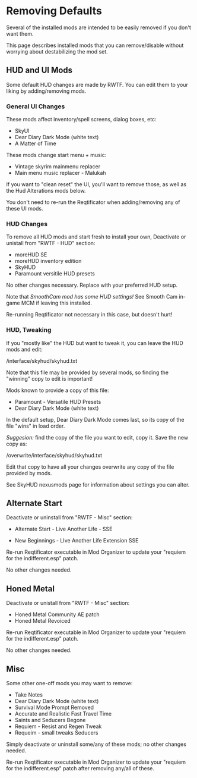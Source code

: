 
# Removing Defaults

Several of the installed mods are intended to be easily removed if you don't want them.

This page describes installed mods that you can remove/disable without worrying about destabilizing the mod set.


## HUD and UI Mods

Some default HUD changes are made by RWTF. You can edit them to your liking by adding/removing mods.

### General UI Changes

These mods affect inventory/spell screens, dialog boxes, etc:
- SkyUI  
- Dear Diary Dark Mode (white text)  
- A Matter of Time  

These mods change start menu + music:  
- Vintage skyrim mainmenu replacer
- Main menu music replacer - Malukah

If you want to "clean reset" the UI, you'll want to remove those, as well as the Hud Alterations mods below.

You don't need to re-run the Reqtificator when adding/removing any of these UI mods.

 
### HUD Changes

To remove all HUD mods and start fresh to install your own, Deactivate or unistall from "RWTF - HUD" section:  
- moreHUD SE  
- moreHUD inventory edition  
- SkyHUD  
- Paramount versitile HUD presets  

No other changes necessary. Replace with your preferred HUD setup.

Note that *SmoothCam mod has some HUD settings!* See Smooth Cam in-game MCM if leaving this installed.

Re-running Reqtificator not necessary in this case, but doesn't hurt!

### HUD, Tweaking 

If you "mostly like" the HUD but want to tweak it, you can leave the HUD mods and edit:

  <skyrim data folder>/interface/skyhud/skyhud.txt 

Note that this file may be provided by several mods, so finding the "winning" copy to edit is important!

Mods known to provide a copy of this file: 

- Paramount - Versatile HUD Presets
- Dear Diary Dark Mode (white text)

In the default setup, Dear Diary Dark Mode comes last, so its copy of the file "wins" in load order. 

*Suggesion:* find the copy of the file you want to edit, copy it. Save the new copy as:

   <mod organizer folder>/overwrite/interface/skyhud/skyhud.txt
   
Edit that copy to have all your changes overwrite any copy of the file provided by mods.

See SkyHUD nexusmods page for information about settings you can alter. 


## Alternate Start

Deactivate or uninstall from "RWTF - Misc" section:

- Alternate Start - Live Another Life - SSE

- New Beginnings - LIve Another Life Extension SSE

Re-run Reqtificator executable in Mod Organizer to update your "requiem for the indifferent.esp" patch.

No other changes needed. 


## Honed Metal

Deactivate or unistall from "RWTF - Misc" section:

- Honed Metal Community AE patch
- Honed Metal Revoiced

Re-run Reqtificator executable in Mod Organizer to update your "requiem for the indifferent.esp" patch.

No other changes needed. 


## Misc

Some other one-off mods you may want to remove: 

- Take Notes
- Dear Diary Dark Mode (white text)
- Survival Mode Prompt Removed
- Accurate and Realistic Fast Travel Time
- Saints and Seducers Begone
- Requiem - Resist and Regen Tweak
- Requeim - small tweaks Seducers

Simply deactivate or uninstall some/any of these mods; no other changes needed.

Re-run Reqtificator executable in Mod Organizer to update your "requiem for the indifferent.esp" patch after removing any/all of these. 

